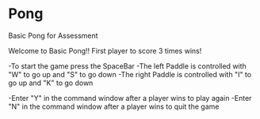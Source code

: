 # Pong
Basic Pong for Assessment

Welcome to Basic Pong!!
First player to score 3 times wins!

-To start the game press the SpaceBar
-The left Paddle is controlled with "W" to go up and "S" to go down
-The right Paddle is controlled with "I" to go up and "K" to go down

-Enter "Y" in the command window after a player wins to play again
-Enter "N" in the command window after a player wins to quit the game
